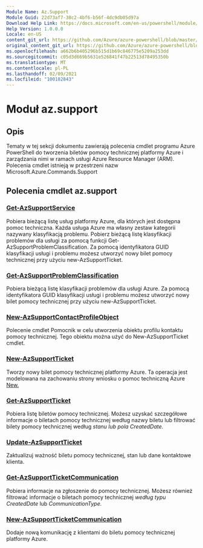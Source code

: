 ```yaml
---
Module Name: Az.Support
Module Guid: 22d73af7-38c2-4bf6-b56f-4dc9db05d97a
Download Help Link: https://docs.microsoft.com/en-us/powershell/module/az.support
Help Version: 1.0.0.0
Locale: en-US
content_git_url: https://github.com/Azure/azure-powershell/blob/master/src/Support/Support/help/Az.Support.md
original_content_git_url: https://github.com/Azure/azure-powershell/blob/master/src/Support/Support/help/Az.Support.md
ms.openlocfilehash: a662b6b405296b515d1b69c846775e5209a253dd
ms.sourcegitcommit: c05d3d669b5631e526841f47b22513d78495350b
ms.translationtype: MT
ms.contentlocale: pl-PL
ms.lasthandoff: 02/09/2021
ms.locfileid: "100182843"
---
```

# Moduł az.support
## Opis
Tematy w tej sekcji dokumentu zawierają polecenia cmdlet programu Azure PowerShell do tworzenia biletów pomocy technicznej platformy Azure i zarządzania nimi w ramach usługi Azure Resource Manager (ARM). Polecenia cmdlet istnieją w przestrzeni nazw Microsoft.Azure.Commands.Support

## Polecenia cmdlet az.support
### [Get-AzSupportService](Get-AzSupportService.md)
Pobiera bieżącą listę usług platformy Azure, dla których jest dostępna pomoc techniczna. Każda usługa Azure ma własny zestaw kategorii nazywany klasyfikacją problemu. Pobierz bieżącą listę klasyfikacji problemów dla usługi za pomocą funkcji Get-AzSupportProblemClassification. Za pomocą identyfikatora GUID klasyfikacji usługi i problemu możesz utworzyć nowy bilet pomocy technicznej przy użyciu new-AzSupportTicket.

### [Get-AzSupportProblemClassification](Get-AzSupportProblemClassification.md)
Pobiera bieżącą listę klasyfikacji problemów dla usługi Azure. Za pomocą identyfikatora GUID klasyfikacji usługi i problemu możesz utworzyć nowy bilet pomocy technicznej przy użyciu new-AzSupportTicket. 

### [New-AzSupportContactProfileObject](New-AzSupportContactProfileObject.md)
Polecenie cmdlet Pomocnik w celu utworzenia obiektu profilu kontaktu pomocy technicznej. Tego obiektu można użyć do New-AzSupportTicket cmdlet.

### [New-AzSupportTicket](New-AzSupportTicket.md)
Tworzy nowy bilet pomocy technicznej platformy Azure. Ta operacja jest modelowana na zachowaniu strony wniosku o pomoc techniczną Azure [New.](https://portal.azure.com/#blade/Microsoft_Azure_Support/HelpAndSupportBlade/overview)

### [Get-AzSupportTicket](Get-AzSupportTicket.md)
Pobiera listę biletów pomocy technicznej. Możesz uzyskać szczegółowe informacje o biletach pomocy technicznej według nazwy biletu lub filtrować bilety pomocy technicznej według *stanu* *lub pola CreatedDate.*

### [Update-AzSupportTicket](Update-AzSupportTicket.md)
Zaktualizuj ważność biletu pomocy technicznej, stan lub dane kontaktowe klienta.

### [Get-AzSupportTicketCommunication](Get-AzSupportTicketCommunication.md)
Pobiera informacje na zgłoszenie do pomocy technicznej. Możesz również filtrować informacje o biletach pomocy technicznej *według typu CreatedDate* lub *CommunicationType.* 

### [New-AzSupportTicketCommunication](New-AzSupportTicketCommunication.md)
Dodaje nową komunikację z klientami do biletu pomocy technicznej platformy Azure. 



